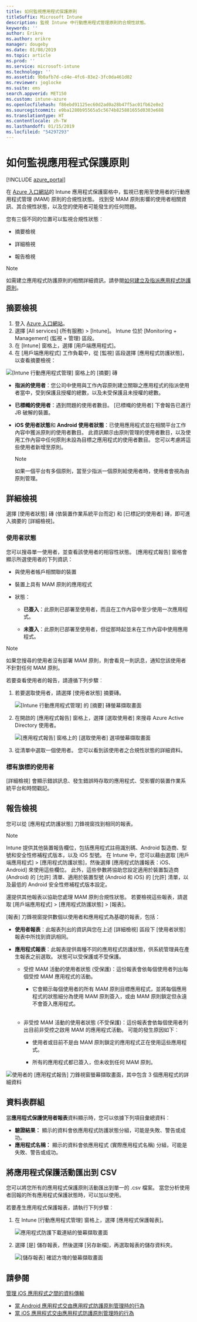 ```yaml
---
title: 如何監視應用程式保護原則
titleSuffix: Microsoft Intune
description: 監視 Intune 中行動應用程式管理原則的合規性狀態。
keywords: ''
author: Erikre
ms.author: erikre
manager: dougeby
ms.date: 01/08/2019
ms.topic: article
ms.prod: ''
ms.service: microsoft-intune
ms.technology: ''
ms.assetid: 9b0afb7d-cd4e-4fc6-83e2-3fc0da461d02
ms.reviewer: joglocke
ms.suite: ems
search.appverid: MET150
ms.custom: intune-azure
ms.openlocfilehash: f86ebd91125ec60d2ad0a28b47f5ac01fb62e8e2
ms.sourcegitcommit: e9ba1280b95565a5c5674b825881655d0303e688
ms.translationtype: HT
ms.contentlocale: zh-TW
ms.lasthandoff: 01/15/2019
ms.locfileid: "54297293"
---
```

# <a name="how-to-monitor-app-protection-policies"></a>如何監視應用程式保護原則
[!INCLUDE [azure_portal](./includes/azure_portal.md)]

在 [Azure 入口網站](https://portal.azure.com)的 Intune 應用程式保護窗格中，監視已套用至使用者的行動應用程式管理 (MAM) 原則的合規性狀態。 找到受 MAM 原則影響的使用者相關資訊、其合規性狀態，以及您的使用者可能發生的任何問題。

您有三個不同的位置可以監視合規性狀態︰

-   摘要檢視

-   詳細檢視

-   報告檢視

> [!NOTE]
> 如需建立應用程式防護原則的相關詳細資訊，請參閱[如何建立及指派應用程式防護原則](app-protection-policies.md)。

## <a name="summary-view"></a>摘要檢視

1. 登入 [Azure 入口網站](https://portal.azure.com)。
2. 選擇 [All services] (所有服務) > [Intune]。 Intune 位於 [Monitoring + Management] (監視 + 管理) 區段。
3. 在 [Intune] 窗格上，選擇 [用戶端應用程式]。
4. 在 [用戶端應用程式] 工作負載中，從 [監視] 區段選擇 [應用程式防護狀態]，以查看摘要檢視：

![[Intune 行動應用程式管理] 窗格上的 [摘要] 磚](./media/app-protection-user-status-summary.png)

-   **指派的使用者**：您公司中使用與工作內容原則建立關聯之應用程式的指派使用者當中，受到保護且授權的總數，以及未受保護且未授權的總數。
-   **已標幟的使用者**：遇到問題的使用者數目。 [已標幟的使用者] 下會報告已進行 JB 破解的裝置。
-   **iOS 使用者狀態**和 **Android 使用者狀態**：已使用應用程式並在相關平台工作內容中獲派原則的使用者數目。 此資訊顯示由原則管理的使用者數目，以及使用工作內容中任何原則未設為目標之應用程式的使用者數目。 您可以考慮將這些使用者新增至原則。

    > [!NOTE]
    > 如果一個平台有多個原則，當至少指派一個原則給使用者時，使用者會視為由原則管理。

## <a name="detailed-view"></a>詳細檢視
選擇 [使用者狀態] 磚 (依裝置作業系統平台而定) 和 [已標記的使用者] 磚，即可進入摘要的 [詳細檢視]。

### <a name="user-status"></a>使用者狀態
您可以搜尋單一使用者，並查看該使用者的相容性狀態。 [應用程式報告] 窗格會顯示所選使用者的下列資訊：
- 與使用者帳戶相關聯的裝置

- 裝置上具有 MAM 原則的應用程式

- 狀態：

  - **已簽入**：此原則已部署至使用者，而且在工作內容中至少使用一次應用程式。

  - **未簽入**：此原則已部署至使用者，但從那時起並未在工作內容中使用應用程式。

>[!NOTE]
> 如果您搜尋的使用者沒有部署 MAM 原則，則會看見一則訊息，通知您該使用者不針對任何 MAM 原則。

若要查看使用者的報告，請遵循下列步驟︰

1.  若要選取使用者，請選擇 [使用者狀態] 摘要磚。

    ![[Intune 行動應用程式管理] 的 [摘要] 磚螢幕擷取畫面](./media/MAM-reporting-6.png)

2. 在開啟的 [應用程式報告] 窗格上，選擇 [選取使用者] 來搜尋 Azure Active Directory 使用者。

    ![[應用程式報告] 窗格上的 [選取使用者] 選項螢幕擷取畫面](./media/MAM-reporting-2.png)

3. 從清單中選取一個使用者。 您可以看到該使用者之合規性狀態的詳細資料。

### <a name="flagged-users"></a>標有旗標的使用者
[詳細檢視] 會顯示錯誤訊息、發生錯誤時存取的應用程式、受影響的裝置作業系統平台和時間戳記。

## <a name="reporting-view"></a>報告檢視

您可以從 [應用程式防護狀態] 刀鋒視窗找到相同的報表。

> [!NOTE]
> Intune 提供其他裝置報告欄位，包括應用程式註冊識別碼、Android 製造商、型號和安全性修補程式版本，以及 iOS 型號。 在 Intune 中，您可以藉由選取 [用戶端應用程式] > [應用程式防護狀態]，然後選擇 [應用程式防護報表：iOS、Android] 來使用這些欄位。 此外，這些參數將協助您設定適用於裝置製造商 (Android) 的 [允許] 清單、適用於裝置型號 (Android 和 iOS) 的 [允許] 清單，以及最低的 Android 安全性修補程式版本設定。 

還提供其他報表以協助您處理 MAM 原則合規性狀態。 若要檢視這些報表，請選取 [用戶端應用程式] > [應用程式防護狀態] > [報表]。 

[報表] 刀鋒視窗提供數個以使用者和應用程式為基礎的報表，包括：


-   **使用者報表**：此報表列出的資訊與您在上述 [詳細檢視] 區段下 [使用者狀態] 報表中所找到資訊相同。

-   **應用程式報表**：此報表提供兩種不同的應用程式防護狀態，供系統管理員在產生報表之前選取。 狀態可以受保護或不受保護。

    -   受控 MAM 活動的使用者狀態 (受保護)：這份報表會依每個使用者列出每個受控 MAM 應用程式的活動。

        -   它會顯示每個使用者的所有 MAM 原則目標應用程式，並將每個應用程式的狀態細分為使用 MAM 原則簽入，或由 MAM 原則鎖定但永遠不會簽入應用程式。
<br><br>
    -   非受控 MAM 活動的使用者狀態 (不受保護)：這份報表會依每個使用者列出目前非受控之啟用 MAM 的應用程式活動。 可能的發生原因如下︰

        -   使用者或目前不是由 MAM 原則鎖定的應用程式正在使用這些應用程式。

        -   所有的應用程式都已簽入，但未收到任何 MAM 原則。

![使用者的 [應用程式報告] 刀鋒視窗螢幕擷取畫面，其中包含 3 個應用程式的詳細資料](./media/MAM-reporting-4.png)

## <a name="table-grouping"></a>資料表群組

當**應用程式保護使用者報表**資料顯示時，您可以依據下列項目彙總資料︰

- **驗證結果：** 顯示的資料會依應用程式防護狀態分組，可能是失敗、警告或成功。
- **應用程式名稱：** 顯示的資料會依應用程式 (實際應用程式名稱) 分組，可能是失敗、警告或成功。

## <a name="export-app-protection-activities-to-csv"></a>將應用程式保護活動匯出到 CSV

您可以將您所有的應用程式保護原則活動匯出到單一的 .csv 檔案。 當您分析使用者回報的所有應用程式保護狀態時，可以加以使用。

若要產生應用程式保護報表，請執行下列步驟︰

1. 在 Intune [行動應用程式管理] 窗格上，選擇 [應用程式保護報表]。

    ![應用程式防護下載連結的螢幕擷取畫面](./media/app-protection-report-csv-2.png)

2. 選擇 [是] 儲存報表，然後選擇 [另存新檔]，再選取報表的儲存資料夾。

    ![[儲存報表] 確認方塊的螢幕擷取畫面](./media/app-protection-report-csv-1.png)

## <a name="see-also"></a>請參閱
[管理 iOS 應用程式之間的資料傳輸](data-transfer-between-apps-manage-ios.md)

* [當 Android 應用程式交由應用程式防護原則管理時的行為](app-protection-enabled-apps-android.md)
* [當 iOS 應用程式交由應用程式防護原則管理時的行為](app-protection-enabled-apps-ios.md)
